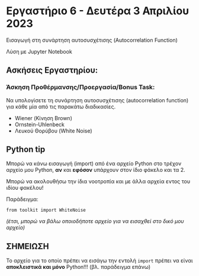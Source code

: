 # Εργαστήριο 6 - Δευτέρα 3 Απριλίου 2023

Εισαγωγή στη συνάρτηση αυτοσυσχέτισης (Autocorrelation Function)

Λύση με Jupyter Notebook

## Ασκήσεις Εργαστηρίου:

### Άσκηση Προθέρμανσης/Προεργασία/Bonus Task:

Να υπολογίσετε τη συνάρτηση αυτοσυσχέτισης (autocorrelation function) για κάθε μία από τις παρακάτω διαδικασίες.

- Wiener (Κίνηση Brown)
- Ornstein-Uhlenbeck
- Λευκού Θορύβου (White Noise)

## Python tip

Μπορώ να κάνω εισαγωγή (import) από ένα αρχείο Python στο τρέχον αρχείο μου Python, **αν** και **εφόσον** υπάρχουν στον ίδιο φάκελο και τα 2.

Μπορώ να ακολουθήσω την ίδια νοοτροπία και με άλλα αρχεία εντος του ιδίου φακέλου!

Παράδειγμα:

    from toolkit import WhiteNoise

*(έτσι, μπορώ να βάλω οποιοδήποτε αρχείο για να εισαχθεί στο δικό μου αρχείο)*

## ΣΗΜΕΙΩΣΗ

Το αρχείο για το οποίο πρέπει να εισάγω την εντολή `import` πρέπει να είναι **αποκλειστικά και μόνο** Python!!!
(βλ. παράδειγμα επάνω)
